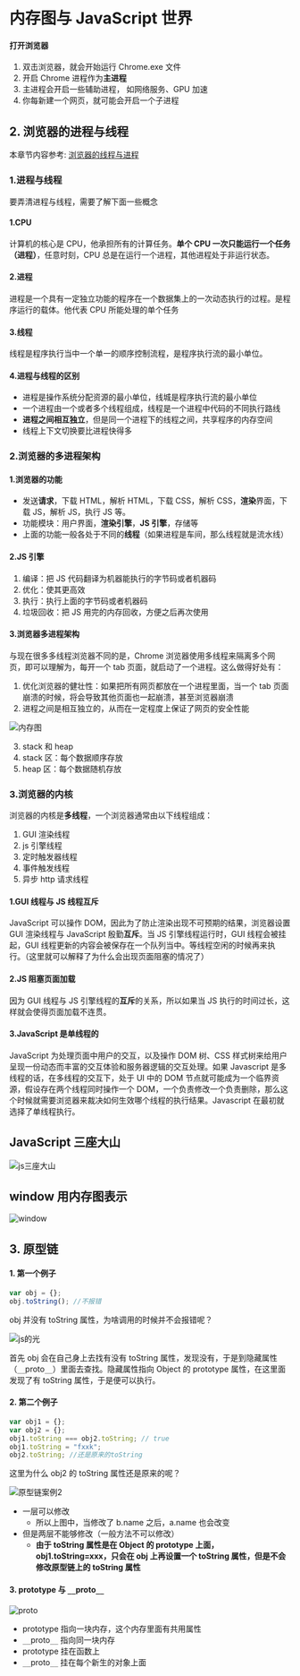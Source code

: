 # 内存图与 JavaScript 世界

#### 打开浏览器

1. 双击浏览器，就会开始运行 Chrome.exe 文件
2. 开启 Chrome 进程作为**主进程**
3. 主进程会开启一些辅助进程， 如网络服务、GPU 加速
4. 你每新建一个网页，就可能会开启一个子进程

## 2. 浏览器的进程与线程

本章节内容参考: [浏览器的线程与进程](https://imweb.io/topic/58e3bfa845e5c13468f567d5)

### 1.进程与线程

要弄清进程与线程，需要了解下面一些概念

#### 1.CPU

计算机的核心是 CPU，他承担所有的计算任务。**单个 CPU 一次只能运行一个任务（进程）**，任意时刻，CPU 总是在运行一个进程，其他进程处于非运行状态。

#### 2.进程

进程是一个具有一定独立功能的程序在一个数据集上的一次动态执行的过程。是程序运行的载体。他代表 CPU 所能处理的单个任务

#### 3.线程

线程是程序执行当中一个单一的顺序控制流程，是程序执行流的最小单位。

#### 4.进程与线程的区别

- 进程是操作系统分配资源的最小单位，线城是程序执行流的最小单位
- 一个进程由一个或者多个线程组成，线程是一个进程中代码的不同执行路线
- **进程之间相互独立**，但是同一个进程下的线程之间，共享程序的内存空间
- 线程上下文切换要比进程快得多

### 2.浏览器的多进程架构

#### 1.浏览器的功能

- 发送**请求**，下载 HTML，解析 HTML，下载 CSS，解析 CSS，**渲染**界面，下载 JS，解析 JS，执行 JS 等。
- 功能模块：用户界面，**渲染引擎**，**JS 引擎**，存储等
- 上面的功能一般各处于不同的**线程**（如果进程是车间，那么线程就是流水线）

#### 2.JS 引擎

1. 编译：把 JS 代码翻译为机器能执行的字节码或者机器码
2. 优化：使其更高效
3. 执行：执行上面的字节码或者机器码
4. 垃圾回收：把 JS 用完的内存回收，方便之后再次使用

#### 3.浏览器多进程架构

与现在很多多线程浏览器不同的是，Chrome 浏览器使用多线程来隔离多个网页，即可以理解为，每开一个 tab 页面，就启动了一个进程。这么做得好处有：

1. 优化浏览器的健壮性：如果把所有网页都放在一个进程里面，当一个 tab 页面崩溃的时候，将会导致其他页面也一起崩溃，甚至浏览器崩溃
2. 进程之间是相互独立的，从而在一定程度上保证了网页的安全性能

![内存图](./img/内存图.png)

3. stack 和 heap
4. stack 区：每个数据顺序存放
5. heap 区：每个数据随机存放

### 3.浏览器的内核

浏览器的内核是**多线程**，一个浏览器通常由以下线程组成：

1. GUI 渲染线程
2. js 引擎线程
3. 定时触发器线程
4. 事件触发线程
5. 异步 http 请求线程

#### 1.GUI 线程与 JS 线程互斥

JavaScript 可以操作 DOM，因此为了防止渲染出现不可预期的结果，浏览器设置 GUI 渲染线程与 JavaScript 殷勤**互斥**。当 JS 引擎线程运行时，GUI 线程会被挂起，GUI
线程更新的内容会被保存在一个队列当中。等线程空闲的时候再来执行。（这里就可以解释了为什么会出现页面阻塞的情况了）

#### 2.JS 阻塞页面加载

因为 GUI 线程与 JS 引擎线程的**互斥**的关系，所以如果当 JS 执行的时间过长，这样就会使得页面加载不连贯。

#### 3.JavaScript 是单线程的

JavaScript 为处理页面中用户的交互，以及操作 DOM 树、CSS 样式树来给用户呈现一份动态而丰富的交互体验和服务器逻辑的交互处理。如果 Javascript 是多线程的话，在多线程的交互下，处于 UI 中的 DOM
节点就可能成为一个临界资源，假设存在两个线程同时操作一个 DOM，一个负责修改一个负责删除，那么这个时候就需要浏览器来裁决如何生效哪个线程的执行结果。Javascript 在最初就选择了单线程执行。

## JavaScript 三座大山

![js三座大山](./img/js三座大山.png)

## window 用内存图表示

![window](./img/window内存图.png)

## 3. 原型链

#### 1. 第一个例子

```javascript
var obj = {};
obj.toString(); //不报错
```

obj 并没有 toString 属性，为啥调用的时候并不会报错呢？

![js的光](./img/js的光.png)

首先 obj 会在自己身上去找有没有 toString 属性，发现没有，于是到隐藏属性（`__`proto`__`）里面去查找。隐藏属性指向 Object 的 prototype 属性，在这里面发现了有 toString
属性，于是便可以执行。

#### 2. 第二个例子

```javascript
var obj1 = {};
var obj2 = {};
obj1.toString === obj2.toString; // true
obj1.toString = "fxxk";
obj2.toString; //还是原来的toString
```

这里为什么 obj2 的 toString 属性还是原来的呢？

![原型链案例2](./img/原型链案例2.png)

- 一层可以修改
    - 所以上图中，当修改了 b.name 之后，a.name 也会改变
- 但是两层不能够修改（一般方法不可以修改）
    - **由于 toString 属性是在 Object 的 prototype 上面，obj1.toString=xxx，只会在 obj 上再设置一个 toString 属性，但是不会修改原型链上的 toString 属性**

#### 3. prototype 与 `__`proto`__`

![proto](./img/proto.png)

- prototype 指向一块内存，这个内存里面有共用属性
- `__`proto`__` 指向同一块内存
- prototype 挂在函数上
- `__`proto`__` 挂在每个新生的对象上面
